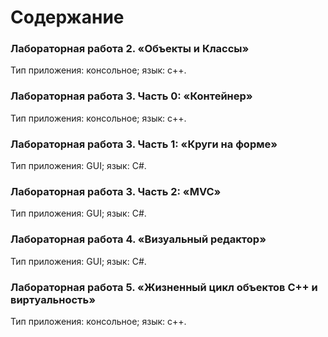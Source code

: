 <h1> Содержание</h1>
<h3>Лабораторная работа 2. «Объекты и Классы»	</h3>
Тип приложения: консольное; язык: c++.
<h3>Лабораторная работа 3. Часть 0: «Контейнер» </h3>
Тип приложения: консольное; язык: c++.
<h3>Лабораторная работа 3. Часть 1: «Круги на форме»	</h3>
Тип приложения: GUI; язык: C#.
<h3>Лабораторная работа 3. Часть 2: «MVC»	</h3>
Тип приложения: GUI; язык: C#.
<h3>Лабораторная работа 4. «Визуальный редактор»	</h3>
Тип приложения: GUI; язык: C#.
<h3>Лабораторная работа 5. «Жизненный цикл объектов С++ и виртуальность»	</h3>
Тип приложения: консольное; язык: c++.

